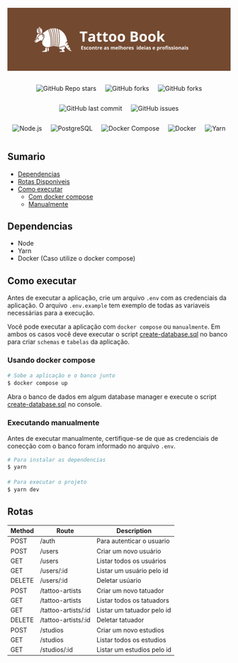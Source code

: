 ![logo](./static/images/tattoo-book.png)

<div style="display: flex; flex-direction: column; align-items: center;">
  <div style="display: flex; gap:20px;">

![GitHub Repo stars](https://img.shields.io/github/stars/tattoo-book/tattoo-book-backend?style=social)

![GitHub forks](https://img.shields.io/github/forks/tattoo-book/tattoo-book-backend?style=social)

![GitHub forks](https://img.shields.io/github/commit-activity/w/tattoo-book/tattoo-book-backend?style=social)

  </div>
  <div style="display: flex; gap:20px;">

![GitHub last commit](https://img.shields.io/github/last-commit/tattoo-book/tattoo-book-backend?style=for-the-badge)

![GitHub issues](https://img.shields.io/github/issues/tattoo-book/tattoo-book-backend?style=for-the-badge)

  </div>

  <div style="display: flex; gap:20px;">

![Node.js](https://img.shields.io/badge/Node.js-22.14.0-339933?style=for-the-badge&logo=nodedotjs&logoColor=white)

![PostgreSQL](https://img.shields.io/badge/PostgreSQL-16.5-blue?style=for-the-badge)

![Docker Compose](https://img.shields.io/badge/Docker%20Compose-2.20.3-2496ED?style=for-the-badge)

![Docker](https://img.shields.io/badge/Docker-28.0.1-2496ED?style=for-the-badge)

![Yarn](https://img.shields.io/badge/Yarn-1.22.22-2C8EBB?style=for-the-badge&logo=yarn&logoColor=white)

  </div>
</div>

## Sumario

- [Dependencias](#dependencias)
- [Rotas Disponiveis](#rotas-disponiveis)
- [Como executar](#como-executar)
  - [Com docker compose](#usando-docker-compose)
  - [Manualmente](#executando-manualmente)

## Dependencias

- Node
- Yarn
- Docker (Caso utilize o docker compose)

## Como executar

Antes de executar a aplicação, crie um arquivo `.env` com as credenciais da aplicação. O arquivo `.env.example` tem exemplo de todas as variaveis necessárias para a execução.

Você pode executar a aplicação com `docker compose` ou `manualmente`. Em ambos os casos você deve executar o script [create-database.sql](./create-database.sql) no banco para criar `schemas` e `tabelas` da aplicação.

### Usando docker compose

```bash
# Sobe a aplicação e o banco junto
$ docker compose up
```

Abra o banco de dados em algum database manager e execute o script [create-database.sql](./create-database.sql) no console.

### Executando manualmente

Antes de executar manualmente, certifique-se de que as credenciais de conecção com o banco foram informado no arquivo `.env`.

```bash
# Para instalar as dependencias
$ yarn

# Para executar o projeto
$ yarn dev
```

## Rotas

| Method | Route               | Description                |
| ------ | ------------------- | -------------------------- |
| POST   | /auth               | Para autenticar o usuario  |
| POST   | /users              | Criar um novo usuário      |
| GET    | /users              | Listar todos os usuários   |
| GET    | /users/:id          | Listar um usuário pelo id  |
| DELETE | /users/:id          | Deletar usúario            |
| POST   | /tattoo-artists     | Criar um novo tatuador     |
| GET    | /tattoo-artists     | Listar todos os tatuadors  |
| GET    | /tattoo-artists/:id | Listar um tatuador pelo id |
| DELETE | /tattoo-artists/:id | Deletar tatuador           |
| POST   | /studios            | Criar um novo estudios     |
| GET    | /studios            | Listar todos os estudios   |
| GET    | /studios/:id        | Listar um estudios pelo id |
